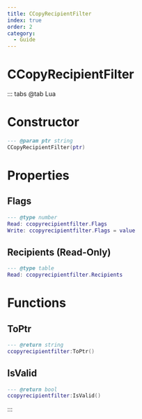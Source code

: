 ```yaml
---
title: CCopyRecipientFilter
index: true
order: 2
category:
  - Guide
---
```


# CCopyRecipientFilter

::: tabs
@tab Lua
# Constructor
```lua
--- @param ptr string
CCopyRecipientFilter(ptr)
```
# Properties
## Flags 
```lua
--- @type number
Read: ccopyrecipientfilter.Flags
Write: ccopyrecipientfilter.Flags = value
```
## Recipients (Read-Only)
```lua
--- @type table
Read: ccopyrecipientfilter.Recipients
```
# Functions
## ToPtr
```lua
--- @return string
ccopyrecipientfilter:ToPtr()
```
## IsValid
```lua
--- @return bool
ccopyrecipientfilter:IsValid()
```

:::